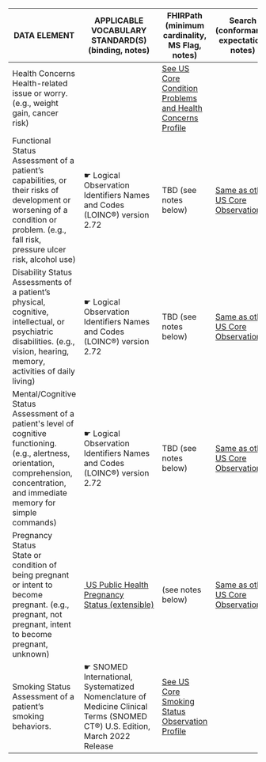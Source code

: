 | DATA ELEMENT                                                                                                                                                                                  | APPLICABLE VOCABULARY STANDARD(S) (binding, notes)                                                                                | FHIRPath (minimum cardinality, MS Flag, notes)                                                                                                                | Search (conformance expectation, notes)                                                                   |
|-----------------------------------------------------------------------------------------------------------------------------------------------------------------------------------------------|-----------------------------------------------------------------------------------------------------------------------------------|---------------------------------------------------------------------------------------------------------------------------------------------------------------|-----------------------------------------------------------------------------------------------------------|
| Health Concerns<br />Health-related issue or worry. (e.g., weight gain, cancer risk)                                                                                                          |                                                                                                                                   | [See US Core Condition Problems and Health Concerns Profile](http://hl7.org/fhir/us/core/StructureDefinition-us-core-condition-problems-health-concerns.html) |                                                                                                           |
| Functional Status<br />Assessment of a patient’s capabilities, or their risks of development or worsening of a condition or problem. (e.g., fall risk, pressure ulcer risk, alcohol use)      | ☛   Logical Observation Identifiers Names and Codes (LOINC®) version 2.72                                                         | TBD (see notes below)                                                                                                                                         | [Same as other US Core Observations](http://hl7.org/fhir/us/core/CapabilityStatement-us-core-server.html) |
| Disability Status<br />Assessments of a patient’s physical, cognitive, intellectual, or psychiatric disabilities. (e.g., vision, hearing, memory, activities of daily living)                 | ☛   Logical Observation Identifiers Names and Codes (LOINC®) version 2.72                                                         | TBD (see notes below)                                                                                                                                         | [Same as other US Core Observations](http://hl7.org/fhir/us/core/CapabilityStatement-us-core-server.html) |
| Mental/Cognitive Status<br />Assessment of a patient's level of cognitive functioning. (e.g., alertness, orientation, comprehension, concentration, and immediate memory for simple commands) | ☛   Logical Observation Identifiers Names and Codes (LOINC®) version 2.72                                                         | TBD (see notes below)                                                                                                                                         | [Same as other US Core Observations](http://hl7.org/fhir/us/core/CapabilityStatement-us-core-server.html) |
| Pregnancy Status<br />State or condition of being pregnant or intent to become pregnant. (e.g., pregnant, not pregnant, intent to become pregnant, unknown)                                   | [ US Public Health Pregnancy Status (extensible)](http://hl7.org/fhir/us/ecr/STU2/ValueSet-us-ph-pregnancy-status.html)           | (see notes below)                                                                                                                                             | [Same as other US Core Observations](http://hl7.org/fhir/us/core/CapabilityStatement-us-core-server.html) |
| Smoking Status<br />Assessment of a patient’s smoking behaviors.                                                                                                                              | ☛   SNOMED International, Systematized Nomenclature of Medicine Clinical Terms (SNOMED CT®) U.S. Edition,<br />March 2022 Release | [See US Core Smoking Status Observation Profile](http://hl7.org/fhir/us/core/StructureDefinition-us-core-smokingstatus.html)                                  |                                                                                                           |